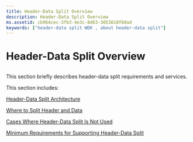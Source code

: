 ```yaml
---
title: Header-Data Split Overview
description: Header-Data Split Overview
ms.assetid: cb964cec-3fb3-4e3c-8d63-3053818f60ad
keywords: ["header-data split WDK , about header-data split"]
---
```


# Header-Data Split Overview


## <a href="" id="ddk-header-data-split-overview-ng"></a>


This section briefly describes header-data split requirements and services.

This section includes:

[Header-Data Split Architecture](header-data-split-architecture.md)

[Where to Split Header and Data](where-to-split-header-and-data.md)

[Cases Where Header-Data Split Is Not Used](cases-where-header-data-split-is-not-used.md)

[Minimum Requirements for Supporting Header-Data Split](minimum-requirements-for-supporting-header-data-split.md)

 

 





